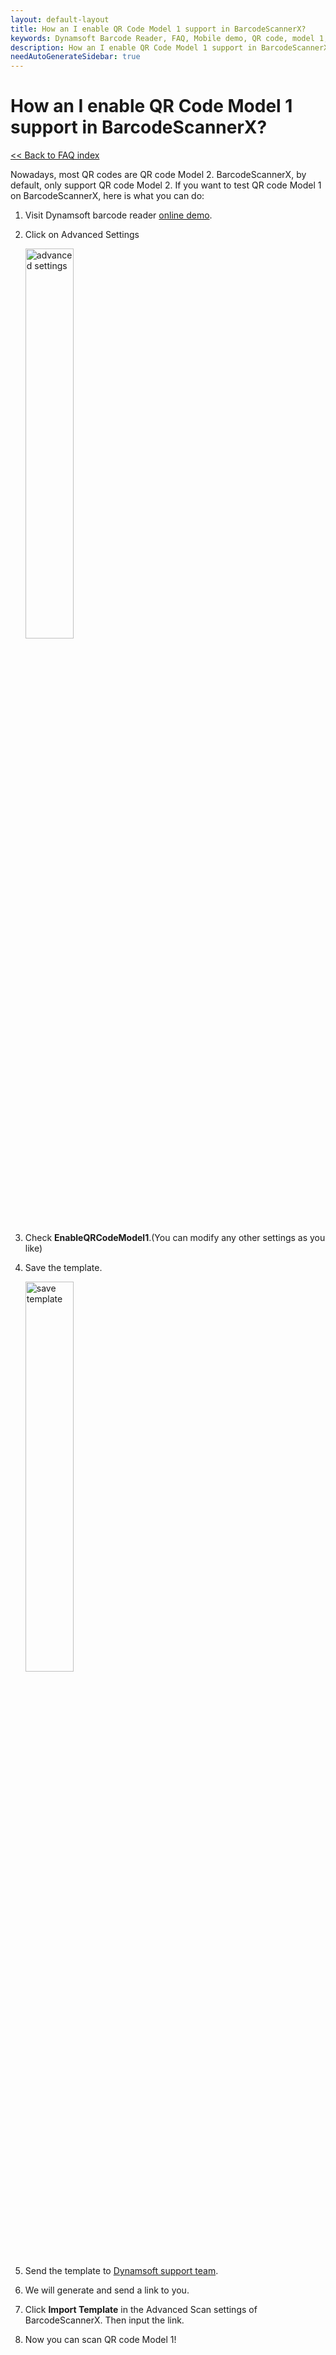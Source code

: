 ```yaml
---
layout: default-layout
title: How an I enable QR Code Model 1 support in BarcodeScannerX?
keywords: Dynamsoft Barcode Reader, FAQ, Mobile demo, QR code, model 1, ios
description: How an I enable QR Code Model 1 support in BarcodeScannerX?
needAutoGenerateSidebar: true
---
```


# How an I enable QR Code Model 1 support in BarcodeScannerX?

[<< Back to FAQ index](index.md)

Nowadays, most QR codes are QR code Model 2. BarcodeScannerX, by default, only support QR code Model 2. If you want to test QR code Model 1 on BarcodeScannerX, here is what you can do: 

1. Visit Dynamsoft barcode reader <a href="https://demo.dynamsoft.com/barcode-reader/" target="_blank">online demo</a>.
2. Click on Advanced Settings

   <div align="left">
      <p><img src="../../assets/advanced-settings.jpg" width="40%" alt="advanced settings"></p>
   </div>

3. Check **EnableQRCodeModel1**.(You can modify any other settings as you like)
4. Save the template.

   <div align="left">
      <p><img src="../../assets/save-template.jpg" width="40%" alt="save template"></p>
   </div>

5. Send the template to <a href="https://www.dynamsoft.com/contact/?ver=latest" target="_blank">Dynamsoft support team</a>.
6. We will generate and send a link to you.
7. Click **Import Template** in the Advanced Scan settings of BarcodeScannerX. Then input the link.
8. Now you can scan QR code Model 1!
